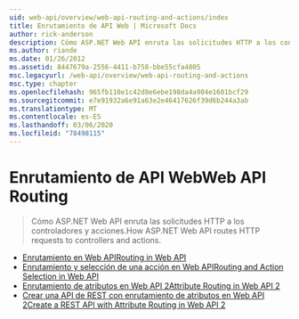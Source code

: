 ```yaml
---
uid: web-api/overview/web-api-routing-and-actions/index
title: Enrutamiento de API Web | Microsoft Docs
author: rick-anderson
description: Cómo ASP.NET Web API enruta las solicitudes HTTP a los controladores y acciones.
ms.author: riande
ms.date: 01/26/2012
ms.assetid: 8447679a-2556-4411-b758-bbe55cfa4805
msc.legacyurl: /web-api/overview/web-api-routing-and-actions
msc.type: chapter
ms.openlocfilehash: 965fb110e1c42d8e6ebe198da4a904e1601bcf29
ms.sourcegitcommit: e7e91932a6e91a63e2e46417626f39d6b244a3ab
ms.translationtype: MT
ms.contentlocale: es-ES
ms.lasthandoff: 03/06/2020
ms.locfileid: "78498115"
---
```

# <a name="web-api-routing"></a><span data-ttu-id="9ee14-103">Enrutamiento de API Web</span><span class="sxs-lookup"><span data-stu-id="9ee14-103">Web API Routing</span></span>

> <span data-ttu-id="9ee14-104">Cómo ASP.NET Web API enruta las solicitudes HTTP a los controladores y acciones.</span><span class="sxs-lookup"><span data-stu-id="9ee14-104">How ASP.NET Web API routes HTTP requests to controllers and actions.</span></span>

- [<span data-ttu-id="9ee14-105">Enrutamiento en Web API</span><span class="sxs-lookup"><span data-stu-id="9ee14-105">Routing in Web API</span></span>](routing-in-aspnet-web-api.md)
- [<span data-ttu-id="9ee14-106">Enrutamiento y selección de una acción en Web API</span><span class="sxs-lookup"><span data-stu-id="9ee14-106">Routing and Action Selection in Web API</span></span>](routing-and-action-selection.md)
- [<span data-ttu-id="9ee14-107">Enrutamiento de atributos en Web API 2</span><span class="sxs-lookup"><span data-stu-id="9ee14-107">Attribute Routing in Web API 2</span></span>](attribute-routing-in-web-api-2.md)
- [<span data-ttu-id="9ee14-108">Crear una API de REST con enrutamiento de atributos en Web API 2</span><span class="sxs-lookup"><span data-stu-id="9ee14-108">Create a REST API with Attribute Routing in Web API 2</span></span>](create-a-rest-api-with-attribute-routing.md)
